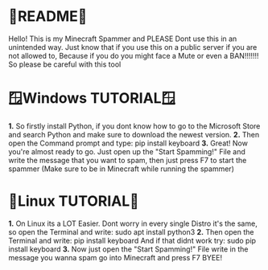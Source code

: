 # 📖README📖
                                            
Hello! This is my Minecraft Spammer and PLEASE Dont use this in an unintended way. Just know that if you use this on a public server if you are not allowed to, Because if you do you might face a Mute or even a BAN!!!!!!!
So please be careful with this tool

# 🪟Windows TUTORIAL🪟

**1.** So firstly install Python, if you dont know how to go to the Microsoft Store and search Python and make sure to download the newest version.
**2.** Then open the Command prompt and type: pip install keyboard
**3.** Great! Now you're almost ready to go. Just open up the "Start Spamming!" File and write the message that you want to spam, then just press F7 to start the spammer (Make sure to be in Minecraft while running the spammer)

# 🐧Linux TUTORIAL🐧
                                                                                              
**1.** On Linux its a LOT Easier. Dont worry in every single Distro it's the same, so open the Terminal and write: sudo apt install python3
**2.** Then open the Terminal and write: pip install keyboard
And if that didnt work try: sudo pip install keyboard
**3.** Now just open the "Start Spamming!" File write in the message you wanna spam go into Minecraft and press F7
BYEE!
